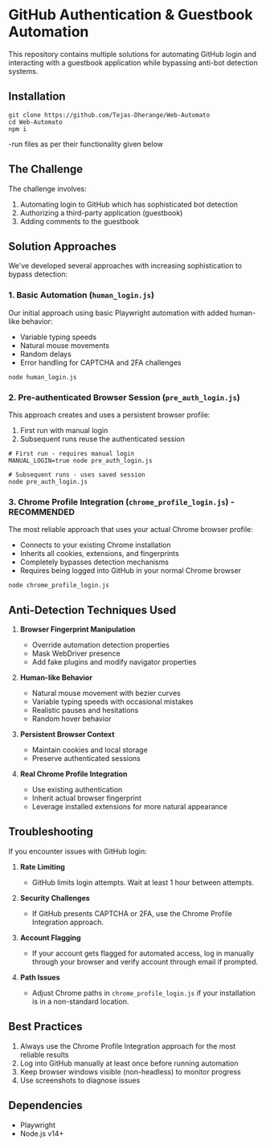 # GitHub Authentication & Guestbook Automation

This repository contains multiple solutions for automating GitHub login and interacting with a guestbook application while bypassing anti-bot detection systems.

## Installation
```
git clone https://github.com/Tejas-Dherange/Web-Automato
cd Web-Automato
npm i
```
-run files as per their functionality given below

## The Challenge

The challenge involves:
1. Automating login to GitHub which has sophisticated bot detection
2. Authorizing a third-party application (guestbook)
3. Adding comments to the guestbook

## Solution Approaches

We've developed several approaches with increasing sophistication to bypass detection:

### 1. Basic Automation (`human_login.js`)

Our initial approach using basic Playwright automation with added human-like behavior:
- Variable typing speeds
- Natural mouse movements
- Random delays
- Error handling for CAPTCHA and 2FA challenges

```
node human_login.js
```

### 2. Pre-authenticated Browser Session (`pre_auth_login.js`)

This approach creates and uses a persistent browser profile:
1. First run with manual login
2. Subsequent runs reuse the authenticated session

```
# First run - requires manual login
MANUAL_LOGIN=true node pre_auth_login.js

# Subsequent runs - uses saved session
node pre_auth_login.js
```

### 3. Chrome Profile Integration (`chrome_profile_login.js`) - RECOMMENDED

The most reliable approach that uses your actual Chrome browser profile:
- Connects to your existing Chrome installation
- Inherits all cookies, extensions, and fingerprints
- Completely bypasses detection mechanisms
- Requires being logged into GitHub in your normal Chrome browser

```
node chrome_profile_login.js
```

## Anti-Detection Techniques Used

1. **Browser Fingerprint Manipulation**
   - Override automation detection properties
   - Mask WebDriver presence
   - Add fake plugins and modify navigator properties

2. **Human-like Behavior**
   - Natural mouse movement with bezier curves
   - Variable typing speeds with occasional mistakes
   - Realistic pauses and hesitations
   - Random hover behavior

3. **Persistent Browser Context**
   - Maintain cookies and local storage
   - Preserve authenticated sessions

4. **Real Chrome Profile Integration**
   - Use existing authentication
   - Inherit actual browser fingerprint
   - Leverage installed extensions for more natural appearance

## Troubleshooting

If you encounter issues with GitHub login:

1. **Rate Limiting**
   - GitHub limits login attempts. Wait at least 1 hour between attempts.

2. **Security Challenges**
   - If GitHub presents CAPTCHA or 2FA, use the Chrome Profile Integration approach.

3. **Account Flagging**
   - If your account gets flagged for automated access, log in manually through your browser and verify account through email if prompted.

4. **Path Issues**
   - Adjust Chrome paths in `chrome_profile_login.js` if your installation is in a non-standard location.

## Best Practices

1. Always use the Chrome Profile Integration approach for the most reliable results
2. Log into GitHub manually at least once before running automation
3. Keep browser windows visible (non-headless) to monitor progress
4. Use screenshots to diagnose issues

## Dependencies

- Playwright
- Node.js v14+
